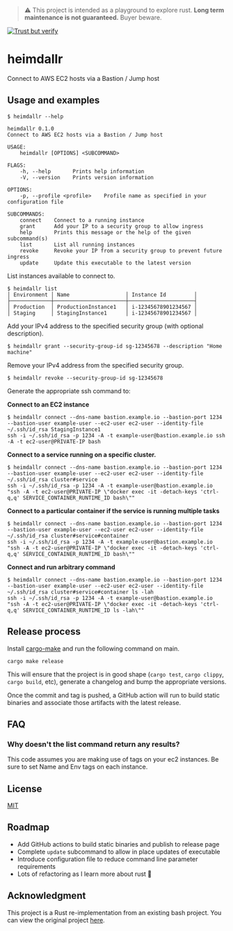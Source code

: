 > :warning: This project is intended as a playground to explore rust. **Long
> term maintenance is not guaranteed.** Buyer beware.

[![Trust but verify](https://github.com/keelerm84/heimdallr/actions/workflows/trust-but-verify.yml/badge.svg)](https://github.com/keelerm84/deploy/actions/workflows/trust-but-verify.yml)

# heimdallr

Connect to AWS EC2 hosts via a Bastion / Jump host

## Usage and examples

```console
$ heimdallr --help

heimdallr 0.1.0
Connect to AWS EC2 hosts via a Bastion / Jump host

USAGE:
    heimdallr [OPTIONS] <SUBCOMMAND>

FLAGS:
    -h, --help       Prints help information
    -V, --version    Prints version information

OPTIONS:
    -p, --profile <profile>    Profile name as specified in your configuration file

SUBCOMMANDS:
    connect    Connect to a running instance
    grant      Add your IP to a security group to allow ingress
    help       Prints this message or the help of the given subcommand(s)
    list       List all running instances
    revoke     Revoke your IP from a security group to prevent future ingress
    update     Update this executable to the latest version
```

List instances available to connect to.

```console
$ heimdallr list
│ Environment │ Name                  │ Instance Id         │
├─────────────┼───────────────────────┼─────────────────────┤
│ Production  │ ProductionInstance1   │ i-12345678901234567 │
│ Staging     │ StagingInstance1      │ i-12345678901234567 │
```

Add your IPv4 address to the specified security group (with optional description).

```console
$ heimdallr grant --security-group-id sg-12345678 --description "Home machine"
```

Remove your IPv4 address from the specified security group.

```console
$ heimdallr revoke --security-group-id sg-12345678
```

Generate the appropriate ssh command to:

**Connect to an EC2 instance**

```console
$ heimdallr connect --dns-name bastion.example.io --bastion-port 1234 --bastion-user example-user --ec2-user ec2-user --identity-file ~/.ssh/id_rsa StagingInstance1
ssh -i ~/.ssh/id_rsa -p 1234 -A -t example-user@bastion.example.io ssh -A -t ec2-user@PRIVATE-IP bash
```

**Connect to a service running on a specific cluster.**

```console
$ heimdallr connect --dns-name bastion.example.io --bastion-port 1234 --bastion-user example-user --ec2-user ec2-user --identity-file ~/.ssh/id_rsa cluster#service
ssh -i ~/.ssh/id_rsa -p 1234 -A -t example-user@bastion.example.io "ssh -A -t ec2-user@PRIVATE-IP \"docker exec -it -detach-keys 'ctrl-q,q' SERVICE_CONTAINER_RUNTIME_ID bash\""
```

**Connect to a particular container if the service is running multiple tasks**

```console
$ heimdallr connect --dns-name bastion.example.io --bastion-port 1234 --bastion-user example-user --ec2-user ec2-user --identity-file ~/.ssh/id_rsa cluster#service#container
ssh -i ~/.ssh/id_rsa -p 1234 -A -t example-user@bastion.example.io "ssh -A -t ec2-user@PRIVATE-IP \"docker exec -it -detach-keys 'ctrl-q,q' SERVICE_CONTAINER_RUNTIME_ID bash\""
```

**Connect and run arbitrary command**

```console
$ heimdallr connect --dns-name bastion.example.io --bastion-port 1234 --bastion-user example-user --ec2-user ec2-user --identity-file ~/.ssh/id_rsa cluster#service#container ls -lah
ssh -i ~/.ssh/id_rsa -p 1234 -A -t example-user@bastion.example.io "ssh -A -t ec2-user@PRIVATE-IP \"docker exec -it -detach-keys 'ctrl-q,q' SERVICE_CONTAINER_RUNTIME_ID ls -lah\""
```

## Release process

Install [cargo-make][cargo-make] and run the following command on main.

```console
cargo make release
```

This will ensure that the project is in good shape (`cargo test`, `cargo
clippy`, `cargo build`, etc), generate a changelog and bump the appropriate
versions.

Once the commit and tag is pushed, a GitHub action will run to build static
binaries and associate those artifacts with the latest release.

## FAQ

### Why doesn't the list command return any results?

This code assumes you are making use of tags on your ec2 instances. Be sure to
set Name and Env tags on each instance.

## License

[MIT](./LICENSE.md)

## Roadmap

- Add GitHub actions to build static binaries and publish to release page
- Complete `update` subcommand to allow in place updates of executable
- Introduce configuration file to reduce command line parameter requirements
- Lots of refactoring as I learn more about rust :crab:

## Acknowledgment

This project is a Rust re-implementation from an existing bash project. You can view
the original project [here][heimdall].

[heimdall]: https://github.com/needcaffeine/heimdall
[cargo-make]: https://github.com/sagiegurari/cargo-make
